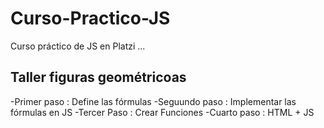 # Curso-Practico-JS
Curso práctico de JS en Platzi
...
## Taller figuras geométricoas
-Primer paso : Define las fórmulas
-Seguundo paso :  Implementar las fórmulas en JS
-Tercer Paso : Crear Funciones
-Cuarto paso : HTML + JS